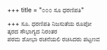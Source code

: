 +++
title = "೦೦೦ ಸೂ ಧರಣಿಪತಿ"

+++
ಸೂ. ಧರಣಿಪತಿ ನಿಜಸುತೆಯ ರೂಪೋ  
ತ್ಕರದ ಸೌಭಾಗ್ಯದ ನಿರಂತರ  
ಪರಮ ಶೋಭಾ ರಚನೆಯಲಿ ರಚಿಸಿದರು ಪಟ್ಟಣವ